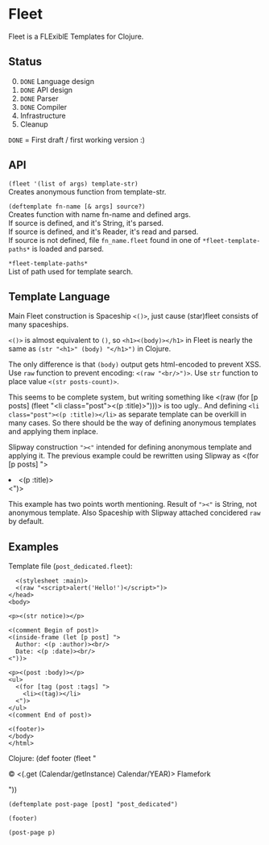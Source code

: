 # Fleet

Fleet is a FLExiblE Templates for Clojure.

## Status

0. `DONE` Language design
0. `DONE` API design
0. `DONE` Parser
0. `DONE` Compiler
0. Infrastructure
0. Cleanup

`DONE` = First draft / first working version :)

## API

`(fleet '(list of args) template-str)`  
Creates anonymous function from template-str.

`(deftemplate fn-name [& args] source?)`  
Creates function with name fn-name and defined args.  
If source is defined, and it's String, it's parsed.  
If source is defined, and it's Reader, it's read and parsed.  
If source is not defined, file `fn_name.fleet` found in one of `*fleet-template-paths*` is loaded and parsed.

`*fleet-template-paths*`  
List of path used for template search.

## Template Language

Main Fleet construction is Spaceship `<()>`, just cause (star)fleet consists of many spaceships.

`<()>` is almost equivalent to `()`, so
`<h1><(body)></h1>` in Fleet is nearly the same as `(str "<h1>" (body) "</h1>")` in Clojure.

The only difference is that `(body)` output gets html-encoded to prevent XSS.
Use `raw` function to prevent encoding: `<(raw "<br/>")>`.
Use `str` function to place value `<(str posts-count)>`.

This seems to be complete system, but writing something like
    <(raw (for [p posts]
      (fleet "<li class=\"post\"><(p :title)></li>")))>
is too ugly.. And defining `<li class="post"><(p :title)></li>` as separate template
can be overkill in many cases. So there should be the way of defining anonymous templates and applying them inplace.

Slipway construction `"><"` intended for defining anonymous template and applying it.
The previous example could be rewritten using Slipway as
    <(for [p posts] ">
      <li class="post"><(p :title)></li>
    <")>

This example has two points worth mentioning.
Result of `"><"` is String, not anonymous template.
Also Spaceship with Slipway attached concidered `raw` by default.

## Examples

Template file (`post_dedicated.fleet`):
    <head>
      <title><(post :title)></title>

      <(stylesheet :main)>
      <(raw "<script>alert('Hello!')</script>")>
    </head>
    <body>
    
    <p><(str notice)></p>
    
    <(comment Begin of post)>
    <(inside-frame (let [p post] ">
      Author: <(p :author)><br/>
      Date: <(p :date)><br/>
    <"))>

    <p><(post :body)></p>
    <ul>
      <(for [tag (post :tags] ">
        <li><(tag)></li>
      <")>
    </ul>
    <(comment End of post)>

    <(footer)>
    </body>
    </html>
Clojure:
    (def footer (fleet "<p>&copy; <(.get (Calendar/getInstance) Calendar/YEAR)> Flamefork</p>"))

    (deftemplate post-page [post] "post_dedicated")
    
    (footer)

    (post-page p)
